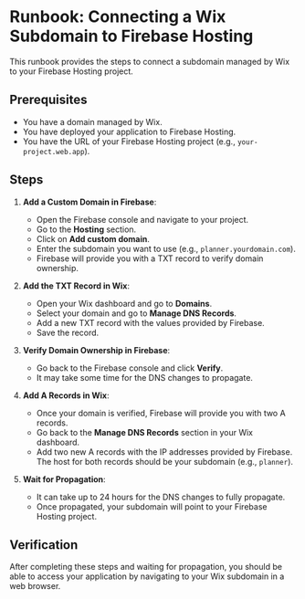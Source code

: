 # Runbook: Connecting a Wix Subdomain to Firebase Hosting

This runbook provides the steps to connect a subdomain managed by Wix to your Firebase Hosting project.

## Prerequisites

- You have a domain managed by Wix.
- You have deployed your application to Firebase Hosting.
- You have the URL of your Firebase Hosting project (e.g., `your-project.web.app`).

## Steps

1.  **Add a Custom Domain in Firebase**:
    - Open the Firebase console and navigate to your project.
    - Go to the **Hosting** section.
    - Click on **Add custom domain**.
    - Enter the subdomain you want to use (e.g., `planner.yourdomain.com`).
    - Firebase will provide you with a TXT record to verify domain ownership.

2.  **Add the TXT Record in Wix**:
    - Open your Wix dashboard and go to **Domains**.
    - Select your domain and go to **Manage DNS Records**.
    - Add a new TXT record with the values provided by Firebase.
    - Save the record.

3.  **Verify Domain Ownership in Firebase**:
    - Go back to the Firebase console and click **Verify**.
    - It may take some time for the DNS changes to propagate.

4.  **Add A Records in Wix**:
    - Once your domain is verified, Firebase will provide you with two A records.
    - Go back to the **Manage DNS Records** section in your Wix dashboard.
    - Add two new A records with the IP addresses provided by Firebase. The host for both records should be your subdomain (e.g., `planner`).

5.  **Wait for Propagation**:
    - It can take up to 24 hours for the DNS changes to fully propagate.
    - Once propagated, your subdomain will point to your Firebase Hosting project.

## Verification

After completing these steps and waiting for propagation, you should be able to access your application by navigating to your Wix subdomain in a web browser.